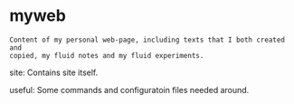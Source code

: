 myweb
=====

	Content of my personal web-page, including texts that I both created and 
	copied, my fluid notes and my fluid experiments.

site:
	Contains site itself.

useful:
	Some commands and configuratoin files needed around.
